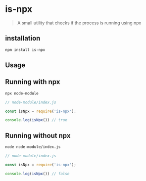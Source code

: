 # is-npx
> A small utility that checks if the process is running using npx

## installation

```bash
npm install is-npx
```

## Usage

## Running with npx

```bash
npx node-module
```

```js
// node-module/index.js

const isNpx = require('is-npx');

console.log(isNpx()) // true
```

## Running without npx

```bash
node node-module/index.js
```

```js
// node-module/index.js

const isNpx = require('is-npx');

console.log(isNpx()) // false
```